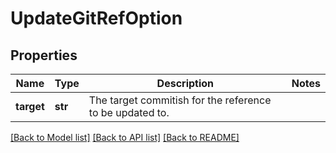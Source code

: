 # UpdateGitRefOption

## Properties
Name | Type | Description | Notes
------------ | ------------- | ------------- | -------------
**target** | **str** | The target commitish for the reference to be updated to. | 

[[Back to Model list]](../README.md#documentation-for-models) [[Back to API list]](../README.md#documentation-for-api-endpoints) [[Back to README]](../README.md)



